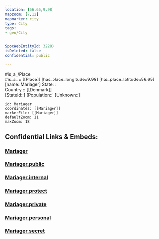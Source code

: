 ```yaml
---
location: [56.65,9.98] 
mapzoom: [7,12] 
mapmarker: city 
type: City
tags:
- geo/City


SpocWebEntityId: 32283
isDeleted: false
confidential: public

---
```

#is_a_/Place  
#is_a_ :: [[Place]] 
[has_place_longitude::9.98] 
[has_place_latitude::56.65] 
[name::Mariager] 
State ::  
Country :: [[Denmark]]  
[StateId::] 
[Population::] 
[Unknown::] 


```leaflet
id: Mariager
coordinates: [[Mariager]] 
markerFile: [[Mariager]] 
defaultZoom: 11 
maxZoom: 18
```


## Confidential Links & Embeds: 

### [Mariager](/_Standards/Earth/Continent/Europe/Europe~North/Denmark/Regions~Denmark/Nordjylland/City/Mariager.md) 

### [Mariager.public](/_public/Earth/Continent/Europe/Europe~North/Denmark/Regions~Denmark/Nordjylland/City/Mariager.public.md) 

### [Mariager.internal](/_internal/Earth/Continent/Europe/Europe~North/Denmark/Regions~Denmark/Nordjylland/City/Mariager.internal.md) 

### [Mariager.protect](/_protect/Earth/Continent/Europe/Europe~North/Denmark/Regions~Denmark/Nordjylland/City/Mariager.protect.md) 

### [Mariager.private](/_private/Earth/Continent/Europe/Europe~North/Denmark/Regions~Denmark/Nordjylland/City/Mariager.private.md) 

### [Mariager.personal](/_personal/Earth/Continent/Europe/Europe~North/Denmark/Regions~Denmark/Nordjylland/City/Mariager.personal.md) 

### [Mariager.secret](/_secret/Earth/Continent/Europe/Europe~North/Denmark/Regions~Denmark/Nordjylland/City/Mariager.secret.md)

